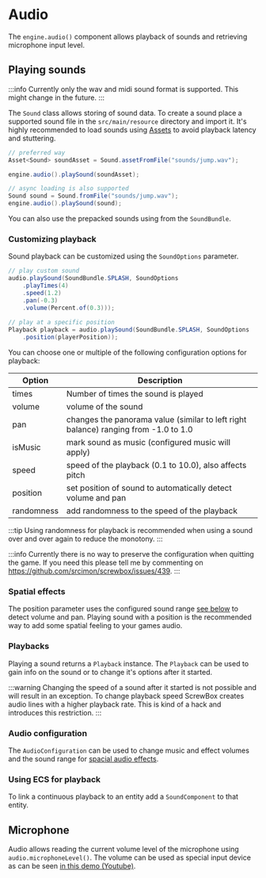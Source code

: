# Audio

The `engine.audio()` component allows playback of sounds and retrieving microphone input level.

## Playing sounds

:::info
Currently only the wav and midi sound format is supported.
This might change in the future.
:::

The `Sound` class allows storing of sound data.
To create a sound place a supported sound file in the `src/main/resource` directory and import it.
It's highly recommended to load sounds using [Assets](assets) to avoid playback latency and stuttering.

``` java
// preferred way
Asset<Sound> soundAsset = Sound.assetFromFile("sounds/jump.wav");

engine.audio().playSound(soundAsset);

// async loading is also supported
Sound sound = Sound.fromFile("sounds/jump.wav");
engine.audio().playSound(sound);
```

You can also use the prepacked sounds using from the `SoundBundle`.

### Customizing playback

Sound playback can be customized using the `SoundOptions` parameter.

``` java
// play custom sound
audio.playSound(SoundBundle.SPLASH, SoundOptions
    .playTimes(4)
    .speed(1.2)
    .pan(-0.3)
    .volume(Percent.of(0.3)));
    
// play at a specific position
Playback playback = audio.playSound(SoundBundle.SPLASH, SoundOptions
    .position(playerPosition));
```

You can choose one or multiple of the following configuration options for playback:

| Option     | Description                                                                         |
|------------|-------------------------------------------------------------------------------------|
| times      | Number of times the sound is played                                                 |
| volume     | volume of the sound                                                                 |
| pan        | changes the panorama value (similar to left right balance) ranging from -1.0 to 1.0 |
| isMusic    | mark sound as music (configured music will apply)                                   |
| speed      | speed of the playback (0.1 to 10.0), also affects pitch                             |
| position   | set position of sound to automatically detect volume and pan                        |
| randomness | add randomness to the speed of the playback                                         |

:::tip
Using randomness for playback is recommended when using a sound over and over again to reduce the monotony.
:::

:::info
Currently there is no way to preserve the configuration when quitting the game.
If you need this please tell me by commenting on https://github.com/srcimon/screwbox/issues/439.
:::

### Spatial effects

The position parameter uses the configured sound range [see below](#audio-configuration) to detect volume and pan.
Playing sound with a position is the recommended way to add some spatial feeling to your games audio.

### Playbacks

Playing a sound returns a `Playback` instance.
The `Playback` can be used to gain info on the sound or to change it's options after it started.

:::warning
Changing the speed of a sound after it started is not possible and will result in an exception.
To change playback speed ScrewBox creates audio lines with a higher playback rate.
This is kind of a hack and introduces this restriction.
:::

### Audio configuration

The `AudioConfiguration` can be used to change music and effect volumes and the sound range for [spacial audio effects](#spatial-effects).

### Using ECS for playback

To link a continuous playback to an entity add a `SoundComponent` to that entity.

## Microphone

Audio allows reading the current volume level of the microphone using `audio.microphoneLevel()`.
The volume can be used as special input device as can be seen [in this demo (Youtube)](https://www.youtube.com/shorts/YsotSkrkftk).